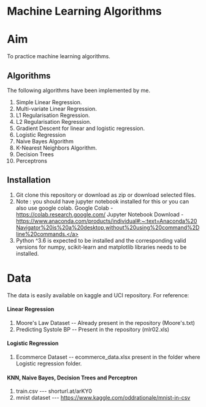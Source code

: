 # Machine Learning Algorithms

# Aim
To practice machine learning algorithms.

## Algorithms
The following algorithms have been implemented by me.
 1. Simple Linear Regression.
 2. Multi-variate Linear Regression.
 3. L1 Regularisation Regression.
 4.  L2 Regularisation Regression.
 5. Gradient Descent for linear and logistic regression.
 6. Logistic Regression
 7. Naive Bayes Algorithm
 8. K-Nearest Neighbors Algorithm.
 9. Decision Trees
 10. Perceptrons

## Installation

 1. Git clone this repository or download as zip or download selected files.
 2. Note : you should have jupyter notebook installed for this or you can also use google colab.
	 <span>Google Colab - <a>https://colab.research.google.com/</a></span>
	 <span>Jupyter Notebook Download - <a>https://www.anaconda.com/products/individual#:~:text=Anaconda%20Navigator%20is%20a%20desktop,without%20using%20command%2Dline%20commands.</a></span>
 3. Python ^3.6 is expected to be installed and the corresponding valid versions for numpy, scikit-learn and matplotlib libraries needs to be installed.
 
# Data
The data is easily available on kaggle and UCI repository. For reference:
#### Linear Regression
1. Moore's Law Dataset -- Already present in the repository (Moore's.txt)
2. Predicting Systole BP -- Present in the repository (mlr02.xls)

#### Logistic Regression
1. Ecommerce Dataset -- ecommerce_data.xlsx present in the folder where Logistic regression folder.


#### KNN, Naive Bayes, Decision Trees and Perceptron
1. train.csv --- shorturl.at/arKY0
2. mnist dataset --- https://www.kaggle.com/oddrationale/mnist-in-csv
